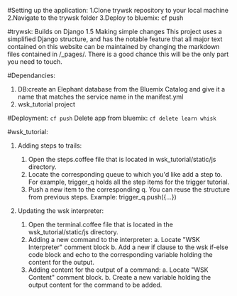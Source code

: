 #Setting up the application:
1.Clone trywsk repository to your local machine
2.Navigate to the trywsk folder 
3.Deploy to bluemix: cf push 

#trywsk:
Builds on
	Django 1.5
Making simple changes
	This project uses a simplified Django structure, and has the notable feature that all major text contained on this website can be maintained by changing the markdown files contained in /_pages/. There is a good chance this will be the only part you need to touch.

#Dependancies:
1. DB:create an Elephant database from the Bluemix Catalog and give it a name that matches the service name in the manifest.yml
2. wsk_tutorial project 


#Deployment:
   `cf push` 
Delete app from bluemix:
   `cf delete learn whisk`

#wsk_tutorial:
1. Adding steps to trails:
    1. Open the steps.coffee file that is located in wsk_tutorial/static/js directory.
    2. Locate the corresponding queue to which you'd like add a step to. For example, trigger_q holds all the step items for the trigger tutorial. 
    3. Push a new item to the corresponding q. You can reuse the structure from previous steps. Example: trigger_q.push({...})

2. Updating the wsk interpreter: 
    1. Open the terminal.coffee file that is located in the wsk_tutorial/static/js directory.
    2. Adding a new command to the interpreter: 
 		a. Locate "WSK Interpreter" comment block 
 		b. Add a new if clause to the wsk if-else code block and echo to the corresponding variable holding the content for the output.
 	3. Adding content for the output of a command:
 		a. Locate "WSK Content" comment block. 
 		b. Create a new variable holding the output content for the command to be added. 